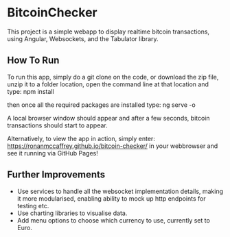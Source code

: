 # BitcoinChecker

This project is a simple webapp to display realtime bitcoin transactions,  using Angular, Websockets, and the Tabulator library.

## How To Run
To run this app, simply do a git clone on the code, or download the zip file, unzip it to a folder location, open the command line at that location and type:
npm install

then once all the required packages are installed type:
ng serve -o

A local browser window should appear and after a few seconds, bitcoin transactions should start to appear.

Alternatively, to view the app in action, simply enter: https://ronanmccaffrey.github.io/bitcoin-checker/ in your webbrowser and see it running via GitHub Pages!

## Further Improvements
* Use services to handle all the websocket implementation details, making it more modularised, enabling ability to mock up http endpoints for testing etc.
* Use charting libraries to visualise data.
* Add menu options to choose which currency to use, currently set to Euro.
